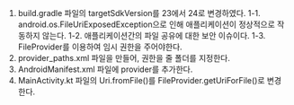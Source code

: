 1. build.gradle 파일의 targetSdkVersion를 23에서 24로 변경하였다.
1-1. android.os.FileUriExposedException으로 인해 애플리케이션이 정상적으로 작동하지 않는다.
1-2. 애플리케이션간의 파일 공유에 대한 보안 이슈이다.
1-3. FileProvider를 이용하여 임시 권한을 주어야한다.
2. provider_paths.xml 파일을 만들어, 권한을 줄 폴더를 지정한다.
3. AndroidManifest.xml 파일에 provider를 추가한다.
4. MainActivity.kt 파일의 Uri.fromFile()를 FileProvider.getUriForFile()로 변경한다.